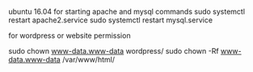 ubuntu 16.04
for starting apache and mysql commands
sudo systemctl restart apache2.service
sudo systemctl restart mysql.service 

for wordpress or website permission 

sudo chown www-data.www-data wordpress/
sudo chown -Rf www-data.www-data /var/www/html/
